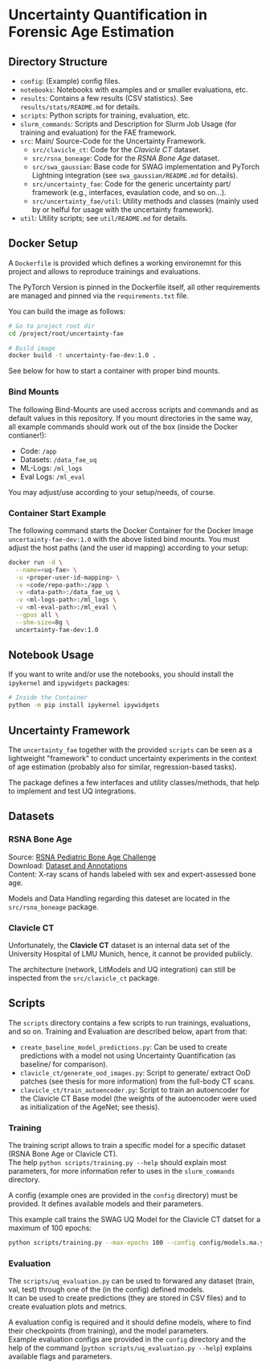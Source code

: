 # Uncertainty Quantification in Forensic Age Estimation

## Directory Structure
- `config`: (Example) config files.
- `notebooks`: Notebooks with examples and or smaller evaluations, etc.
- `results`: Contains a few results (CSV statistics). See
  `results/stats/README.md` for details.
- `scripts`: Python scripts for training, evaluation, etc.
- `slurm_commands`: Scripts and Description for Slurm Job Usage (for training and
  evaluation) for the FAE framework.
- `src`: Main/ Source-Code for the Uncertainty Framework.
  - `src/clavicle_ct`: Code for the *Clavicle CT* dataset.
  - `src/rsna_boneage`: Code for the *RSNA Bone Age* dataset.
  - `src/swa_gaussian`: Base code for SWAG implementation and PyTorch Lightning
    integration (see `swa_gaussian/README.md` for details).
  - `src/uncertainty_fae`: Code for the generic uncertainty part/ framework
    (e.g., interfaces, evaulation code, and so on...).
  - `src/uncertainty_fae/util`: Utility methods and classes (mainly used by or
    helful for usage with the uncertainty framework).
- `util`: Utility scripts; see `util/README.md` for details.

## Docker Setup
A `Dockerfile` is provided which defines a working environemnt for this project
and allows to reproduce trainings and evaluations.

The PyTorch Version is pinned in the Dockerfile itself, all other requirements
are managed and pinned via the `requirements.txt` file.

You can build the image as follows:
```bash
# Go to project root dir
cd /project/root/uncertainty-fae

# Build image
docker build -t uncertainty-fae-dev:1.0 .
```
See below for how to start a container with proper bind mounts.

### Bind Mounts
The following Bind-Mounts are used accross scripts and commands and as default
values in this repository. If you mount directories in the same way, all
example commands should work out of the box (inside the Docker contianer!):

- Code: `/app`
- Datasets: `/data_fae_uq`
- ML-Logs: `/ml_logs`
- Eval Logs: `/ml_eval`

You may adjust/use according to your setup/needs, of course.

### Container Start Example
The following command starts the Docker Container for the Docker Image
`uncertainty-fae-dev:1.0` with the above listed bind mounts. You must adjust the
host paths (and the user id mapping) according to your setup:
```bash
docker run -d \
  --name=<uq-fae> \
  -u <proper-user-id-mapping> \
  -v <code/repo-path>:/app \
  -v <data-path>:/data_fae_uq \
  -v <ml-logs-path>:/ml_logs \
  -v <ml-eval-path>:/ml_eval \
  --gpus all \
  --shm-size=8g \
  uncertainty-fae-dev:1.0
```

## Notebook Usage
If you want to write and/or use the notebooks, you should install the
`ipykernel` and `ipywidgets` packages:

```bash
# Inside the Container
python -m pip install ipykernel ipywidgets
```

## Uncertainty Framework
The `uncertainty_fae` together with the provided `scripts` can be seen as a
lightweight "framework" to conduct uncertainty experiments in the context of
age estimation (probably also for similar, regression-based tasks).

The package defines a few interfaces and utility classes/methods, that help to
implement and test UQ integrations.

## Datasets

### RSNA Bone Age
Source:
[RSNA Pediatric Bone Age Challenge](https://pubs.rsna.org/doi/10.1148/radiol.2018180736)  
Download: [Dataset and Annotations](https://www.rsna.org/education/ai-resources-and-training/ai-image-challenge/RSNA-Pediatric-Bone-Age-Challenge-2017)  
Content: X-ray scans of hands labeled with sex and expert-assessed bone age.

Models and Data Handling regarding this dateset are located in the
`src/rsna_boneage` package.

### Clavicle CT
Unfortunately, the **Clavicle CT** dataset is an internal data set of the
University Hospital of LMU Munich, hence, it cannot be provided publicly.

The architecture (network, LitModels and UQ integration) can still be inspected
from the `src/clavicle_ct` package.

## Scripts
The `scripts` directory contains a few scripts to run trainings, evaluations, 
and so on. Training and Evaluation are described below, apart from that:

- `create_baseline_model_predictions.py`: Can be used to create predictions with
  a model not using Uncertainty Quantification (as baseline/ for comparison).
- `clavicle_ct/generate_ood_images.py`: Script to generate/ extract OoD patches
  (see thesis for more information) from the full-body CT scans.
- `clavicle_ct/train_autoencoder.py`: Script to train an autoencoder for the
  Clavicle CT Base model (the weights of the autoencoder were used as
  initialization of the AgeNet; see thesis).

### Training
The training script allows to train a specific model for a specific dataset
(RSNA Bone Age or Clavicle CT).  
The help `python scripts/training.py --help` should explain most parameters,
for more information refer to uses in the `slurm_commands` directory.

A config (example ones are provided in the `config` directory) must be provided.
It defines available models and their parameters.

This example call trains the SWAG UQ Model for the Clavicle CT datset for
a maximum of 100 epochs:
```bash
python scripts/training.py --max-epochs 100 --config config/models.ma.yml clavicle_swag
```

### Evaluation
The `scripts/uq_evaluation.py` can be used to forwared any dataset (train,
val, test) through one of the (in the config) defined models.  
It can be used to create predictions (they are stored in CSV files) and to
create evaluation plots and metrics.

A evaluation config is required and it should define models, where to find
their checkpoints (from training), and the model parameters.  
Example evaluation configs are provided in the `config` directory and the help
of the command (`python scripts/uq_evaluation.py --help`) explains available
flags and parameters.

